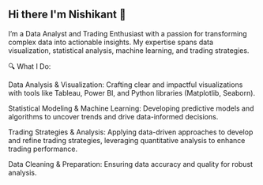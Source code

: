 ## Hi there I'm Nishikant 👋




 I’m  a Data Analyst and Trading Enthusiast with a passion for transforming complex data into actionable insights. My expertise spans data visualization, statistical analysis, machine learning, and trading strategies.

🔍 What I Do:

Data Analysis & Visualization: Crafting clear and impactful visualizations with tools like Tableau, Power BI, and Python libraries (Matplotlib, Seaborn).

Statistical Modeling & Machine Learning: Developing predictive models and algorithms to uncover trends and drive data-informed decisions.

Trading Strategies & Analysis: Applying data-driven approaches to develop and refine trading strategies, leveraging quantitative analysis to enhance trading performance.

Data Cleaning & Preparation: Ensuring data accuracy and quality for robust analysis.

